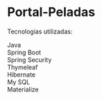 # Portal-Peladas

Tecnologias utilizadas:


 Java <br>
 Spring Boot <br>
 Spring Security <br>
 Thymeleaf<br>
 Hibernate<br>
 My SQL<br>
 Materialize<br>
